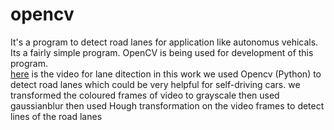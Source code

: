 # opencv

It's a program to detect road lanes for application like autonomus vehicals. Its a fairly simple program. OpenCV is being used for development of this program.  
[here](https://drive.google.com/open?id=1DzT9WVWqkx4DsIrKDvKbOpf7jVkjUbzc) is the video for lane ditection
in this work we used Opencv (Python) to detect road lanes which could be very helpful for self-driving cars. we transformed the coloured frames of video to grayscale then used gaussianblur then used Hough transformation on the video frames to detect lines of the road lanes
